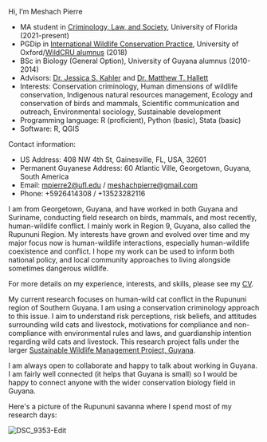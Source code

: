 Hi, I’m Meshach Pierre
- MA student in [Criminology, Law, and Society](https://soccrim.clas.ufl.edu/graduate/criminology/academics/the-m-a-degree/), University of Florida (2021-present)
- PGDip in [International Wildlife Conservation Practice](https://www.wildcru.org/courses/diploma/), University of Oxford/[WildCRU alumnus](https://www.wildcru.org/members/meshach-pierre/) (2018)
- BSc in Biology (General Option), University of Guyana alumnus (2010-2014)
- Advisors: [Dr. Jessica S. Kahler](https://soccrim.clas.ufl.edu/jessica-kahler/) and [Dr. Matthew T. Hallett](https://uftcd.org/people/core-faculty-staff/matthew-t-hallett/)
- Interests: Conservation criminology, Human dimensions of wildlife conservation, Indigenous natural resources management, Ecology and conservation of birds and mammals,	Scientific communication and outreach, Environmental sociology,	Sustainable development
- Programming language: R (proficient), Python (basic), Stata (basic)
- Software: R, QGIS

Contact information:
- US Address: 408 NW 4th St, Gainesville, FL, USA, 32601
- Permanent Guyanese Address: 60 Atlantic Ville, Georgetown, Guyana, South America
- Email: mpierre2@ufl.edu / meshachpierre@gmail.com
- Phone: +5926414308 / +13523282116

I am from Georgetown, Guyana, and have worked in both Guyana and Suriname, conducting field research on birds, mammals, and most recently, human-wildlife conflict. I mainly work in Region 9, Guyana, also called the Rupununi Region. My interests have grown and evolved over time and my major focus now is human-wildlife interactions, especially human-wildlife coexistence and conflict. I hope my work can be used to inform both national policy, and local community approaches to living alongside sometimes dangerous wildlife. 

For more details on my experience, interests, and skills, please see my [CV](Meshach%20Pierre_Curriculum%20Vitae_20210429.pdf).

My current research focuses on human-wild cat conflict in the Rupununi region of Southern Guyana. I am using a conservation criminology approach to this issue. I aim to understand risk perceptions, risk beliefs, and attitudes surrounding wild cats and livestock, motivations for compliance and non-compliance with environmental rules and laws, and guardianship intention regarding wild cats and livestock. This research project falls under the larger [Sustainable Wildlife Management Project, Guyana](https://www.swm-programme.info/country-guyana).

I am always open to collaborate and happy to talk about working in Guyana. I am fairly well connected (it helps that Guyana is small) so I would be happy to connect anyone with the wider conservation biology field in Guyana. 

Here's a picture of the Rupununi savanna where I spend most of my research days:

![DSC_9353-Edit](https://user-images.githubusercontent.com/48991184/116559152-21479200-a8ce-11eb-931b-3449021c13df.jpg)
